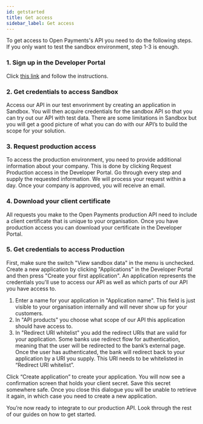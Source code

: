 ```yaml
---
id: getstarted
title: Get access
sidebar_label: Get access
---
```


To get access to Open Payments's API you need to do the following steps. If you only want to test the sandbox environment, step 1-3 is enough.

### 1. Sign up in the Developer Portal

Click [this link](https://developer.openpayments.io/) and follow the instructions.

### 2. Get credentials to access Sandbox

Access our API in our test envorinment by creating an application in Sandbox. You will then acquire credentials for the sandbox API so that you can try out our API with test data. There are some limitations in Sandbox but you will get a good picture of what you can do with our API’s to build the scope for your solution.

### 3. Request production access

To access the production environment, you need to provide additional information about your company. This is done by clicking
Request Production access in the Developer Portal. Go through every step and supply the requested information. We will process
your request within a day. Once your company is approved, you will receive an email.

### 4. Download your client certificate

All requests you make to the Open Payments production API need to include a client certificate that is unique to your organisation.
Once you have production access you can download your certificate in the Developer Portal.

### 5. Get credentials to access Production

First, make sure the switch "View sandbox data" in the menu is unchecked.
Create a new application by clicking "Applications" in the Developer Portal and then press "Create your first application".
An application represents the credentials you'll use to access our API as well as which parts of our API you have access to.

1. Enter a name for your application in "Application name". This field is just visible to your organisation internally and will never show up
   for your customers.
2. In "API products" you choose what scope of our API this application should have access to.
3. In "Redirect URI whitelist" you add the redirect URIs that are valid for your application. Some banks use redirect flow for authentication, meaning that the user will be redirected to the bank’s external page. Once the user has authenticated, the bank will redirect back to your application by a URI you supply. This URI needs to be whitelisted in “Redirect URI whitelist”.

Click “Create application” to create your application. You will now see a confirmation screen that holds your client secret. Save this secret somewhere safe. Once you close this dialogue you will be unable to retrieve it again, in which case you need to create a new application.

You’re now ready to integrate to our production API. Look through the rest of our guides on how to get started.

